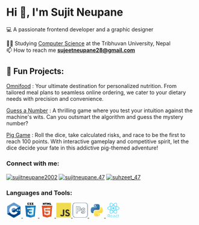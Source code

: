# Hi 👋, I'm Sujit Neupane
💻 A passionate frontend developer and a graphic designer

👨‍🎓 Studying [Computer Science](https://www.collegesnepal.com/tribhuvan-university-tu/bsc-csit/) at the Tribhuvan University, Nepal </br>
📫 How to reach me **sujeetneupane28@gmail.com**

## 🎯 Fun Projects:</br>
[Omnifood](https://omnifood-suhzeet.netlify.app/) : Your ultimate destination for personalized nutrition. From tailored meal plans to seamless online ordering, we cater to your dietary needs with precision and convenience.

[Guess a Number](https://suhzeet.github.io/guess-a-number/) : A thrilling game where you test your intuition against the machine's wits. Can you outsmart the algorithm and guess the mystery number?

[Pig Game](https://suhzeet.github.io/roll-a-dice/) : Roll the dice, take calculated risks, and race to be the first to reach 100 points. With interactive gameplay and competitive spirit, let the dice decide your fate in this addictive pig-themed adventure!

<h3 align="left">Connect with me:</h3>
<p align="left">
<a href="https://linkedin.com/in/sujitneupane2002" target="blank"><img align="center" src="https://raw.githubusercontent.com/rahuldkjain/github-profile-readme-generator/master/src/images/icons/Social/linked-in-alt.svg" alt="sujitneupane2002" height="30" width="40" /></a>
<a href="https://instagram.com/sujitneupane.47" target="blank"><img align="center" src="https://raw.githubusercontent.com/rahuldkjain/github-profile-readme-generator/master/src/images/icons/Social/instagram.svg" alt="sujitneupane.47" height="30" width="40" /></a>
<a href="https://www.youtube.com/c/suhzeet_47" target="blank"><img align="center" src="https://raw.githubusercontent.com/rahuldkjain/github-profile-readme-generator/master/src/images/icons/Social/youtube.svg" alt="suhzeet_47" height="30" width="40" /></a>
</p>

<h3 align="left">Languages and Tools:</h3>
<p align="left"> <a href="https://www.w3schools.com/cpp/" target="_blank" rel="noreferrer"> <img src="https://raw.githubusercontent.com/devicons/devicon/master/icons/cplusplus/cplusplus-original.svg" alt="cplusplus" width="40" height="40"/> </a> <a href="https://www.w3schools.com/css/" target="_blank" rel="noreferrer"> <img src="https://raw.githubusercontent.com/devicons/devicon/master/icons/css3/css3-original-wordmark.svg" alt="css3" width="40" height="40"/> </a> <a href="https://www.w3.org/html/" target="_blank" rel="noreferrer"> <img src="https://raw.githubusercontent.com/devicons/devicon/master/icons/html5/html5-original-wordmark.svg" alt="html5" width="40" height="40"/> </a> <a href="https://developer.mozilla.org/en-US/docs/Web/JavaScript" target="_blank" rel="noreferrer"> <img src="https://raw.githubusercontent.com/devicons/devicon/master/icons/javascript/javascript-original.svg" alt="javascript" width="40" height="40"/> </a> <a href="https://www.photoshop.com/en" target="_blank" rel="noreferrer"> <img src="https://raw.githubusercontent.com/devicons/devicon/master/icons/photoshop/photoshop-line.svg" alt="photoshop" width="40" height="40"/> </a> <a href="https://www.python.org" target="_blank" rel="noreferrer"> <img src="https://raw.githubusercontent.com/devicons/devicon/master/icons/python/python-original.svg" alt="python" width="40" height="40"/> </a> <a href="https://reactjs.org/" target="_blank" rel="noreferrer"> <img src="https://raw.githubusercontent.com/devicons/devicon/master/icons/react/react-original-wordmark.svg" alt="react" width="40" height="40"/> </a> </p>

<!--
<p><img align="center" src="https://github-readme-stats.vercel.app/api/top-langs?username=suhzeet&show_icons=true&locale=en&layout=compact" alt="suhzeet" /></p>
-->
